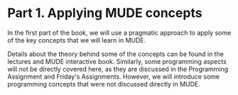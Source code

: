 # Part 1. Applying MUDE concepts

In the first part of the book, we will use a pragmatic approach to apply some of the key concepts that we will learn in MUDE.

 Details about the theory behind some of the concepts can be found in the lectures and MUDE interactive book. 
 Similarly, some programming aspects will not be directly covered here, as they are discussed in the Programming Assignment  and Friday's  Assignments. However, we will introduce some programming concepts that were not discussed directly in MUDE.
